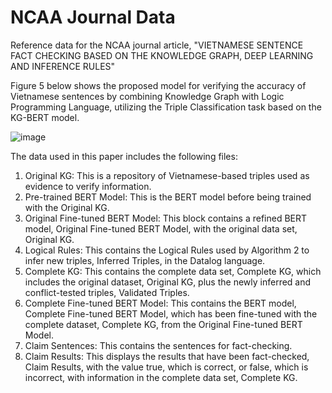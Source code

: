 # NCAA Journal Data
Reference data for the NCAA journal article, 
"VIETNAMESE SENTENCE FACT CHECKING BASED ON THE KNOWLEDGE GRAPH, DEEP LEARNING AND INFERENCE RULES"

Figure 5 below shows the proposed model for verifying the accuracy of Vietnamese sentences by combining Knowledge Graph with Logic Programming Language, utilizing the Triple Classification task based on the KG-BERT model. 

![image](https://user-images.githubusercontent.com/30404000/233814923-2c4e42f4-d5c3-4bae-a6da-73750ce6568e.png)

The data used in this paper includes the following files:
1) Original KG: This is a repository of Vietnamese-based triples used as evidence to verify information.
2) Pre-trained BERT Model: This is the BERT model before being trained with the Original KG. 
3) Original Fine-tuned BERT Model: This block contains a refined BERT model, Original Fine-tuned BERT Model, with the original data set, Original KG. 
4) Logical Rules: This contains the Logical Rules used by Algorithm 2 to infer new triples, Inferred Triples, in the Datalog language.
5) Complete KG: This contains the complete data set, Complete KG, which includes the original dataset, Original KG, plus the newly inferred and conflict-tested triples, Validated Triples.
6) Complete Fine-tuned BERT Model: This contains the BERT model, Complete Fine-tuned BERT Model, which has been fine-tuned with the complete dataset, Complete KG, from the Original Fine-tuned BERT Model. 
7) Claim Sentences: This contains the sentences for fact-checking.
8) Claim Results: This displays the results that have been fact-checked, Claim Results, with the value true, which is correct, or false, which is incorrect, with information in the complete data set, Complete KG.
